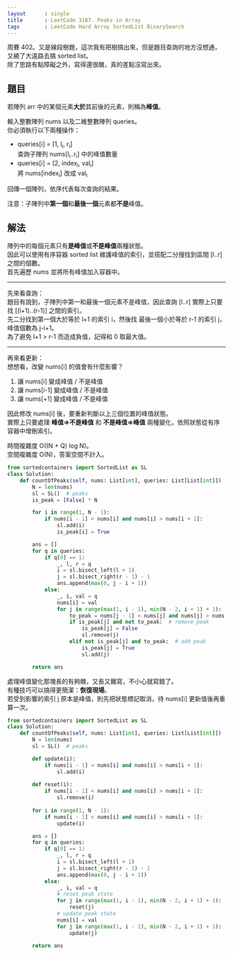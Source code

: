 ```yaml
---
layout      : single
title       : LeetCode 3187. Peaks in Array
tags        : LeetCode Hard Array SortedList BinarySearch
---
```

周賽 402。又是線段樹題，這次我有把樹搞出來，但是題目查詢的地方沒想通，又繞了大遠路去搞 sorted list。  
除了思路有點障礙之外，寫得還很醜，真的差點沒寫出來。  

## 題目

若陣列 arr 中的某個元素**大於**其前後的元素，則稱為**峰值**。

輸入整數陣列 nums 以及二維整數陣列 queries。  
你必須執行以下兩種操作：  

- queries[i] = [1, l<sub>i</sub>, r<sub>i</sub>]  
    查詢子陣列 nums[l<sub>i</sub>..r<sub>i</sub>] 中的峰值數量  
- queries[i] = [2, index<sub>i</sub>, val<sub>i</sub>]  
    將 nums[index<sub>i</sub>] 改成 val<sub>i</sub>

回傳一個陣列，依序代表每次查詢的結果。  

注意：子陣列中**第一個**和**最後一個**元素都**不是**峰值。  

## 解法

陣列中的每個元素只有**是峰值**或**不是峰值**兩種狀態。  
因此可以使用有序容器 sorted list 維護峰值的索引，並搭配二分搜找到區間 [l..r] 之間的個數。  
首先遍歷 nums 並將所有峰值加入容器中。  

---

先來看查詢：  
題目有說到，子陣列中第一和最後一個元素不是峰值，因此查詢 [l..r] 實際上只要找 [(l+1)..(r-1)] 之間的索引。  
先二分找到第一個大於等於 l+1 的索引 i，然後找 最後一個小於等於 r-1 的索引 j，峰值個數為 j-i+1。  
為了避免 l+1 > r-1 而造成負值，記得和 0 取最大值。  

---

再來看更新：  
想想看，改變 nums[i] 的值會有什麼影響？  

1. 讓 nums[i] 變成峰值 / 不是峰值  
2. 讓 nums[i-1] 變成峰值 / 不是峰值  
3. 讓 nums[+1] 變成峰值 / 不是峰值  

因此修改 nums[i] 後，要重新判斷以上三個位置的峰值狀態。  
實際上只要處理 **峰值=>不是峰值** 和 **不是峰值=>峰值** 兩種變化，依照狀態從有序容器中增刪索引。  

時間複雜度 O((N + Q) log N)。  
空間複雜度 O(N)，答案空間不計入。  

```python
from sortedcontainers import SortedList as SL
class Solution:
    def countOfPeaks(self, nums: List[int], queries: List[List[int]]) -> List[int]:
        N = len(nums)
        sl = SL()  # peaks
        is_peak = [False] * N

        for i in range(1, N - 1):
            if nums[i - 1] < nums[i] and nums[i] > nums[i + 1]:
                sl.add(i)
                is_peak[i] = True

        ans = []
        for q in queries:
            if q[0] == 1:
                _, l, r = q
                i = sl.bisect_left(l + 1)
                j = sl.bisect_right(r - 1) - 1
                ans.append(max(0, j - i + 1))
            else:
                _, i, val = q
                nums[i] = val
                for j in range(max(1, i - 1), min(N - 2, i + 1) + 1):
                    to_peak = nums[j - 1] < nums[j] and nums[j] > nums[j + 1]
                    if is_peak[j] and not to_peak:  # remove peak
                        is_peak[j] = False
                        sl.remove(j)
                    elif not is_peak[j] and to_peak:  # add peak
                        is_peak[j] = True
                        sl.add(j)

        return ans
```

處理峰值變化那塊長的有夠醜，又長又難寫，不小心就寫錯了。  
有種技巧可以搞得更簡潔：**恢復現場**。  
若受到影響的索引 j 原本是峰值，則先把狀態標記取消，待 nums[i] 更新值後再重算一次。  

```python
from sortedcontainers import SortedList as SL
class Solution:
    def countOfPeaks(self, nums: List[int], queries: List[List[int]]) -> List[int]:
        N = len(nums)
        sl = SL()  # peaks

        def update(i):
            if nums[i - 1] < nums[i] and nums[i] > nums[i + 1]:
                sl.add(i)
            
        def reset(i):
            if nums[i - 1] < nums[i] and nums[i] > nums[i + 1]:
                sl.remove(i)
                
        for i in range(1, N - 1):
            if nums[i - 1] < nums[i] and nums[i] > nums[i + 1]:
                update(i)

        ans = []
        for q in queries:
            if q[0] == 1:
                _, l, r = q
                i = sl.bisect_left(l + 1)
                j = sl.bisect_right(r - 1) - 1
                ans.append(max(0, j - i + 1))
            else:
                _, i, val = q
                # reset peak state
                for j in range(max(1, i - 1), min(N - 2, i + 1) + 1):
                    reset(j)
                # update peak state
                nums[i] = val
                for j in range(max(1, i - 1), min(N - 2, i + 1) + 1):
                    update(j)

        return ans
```
